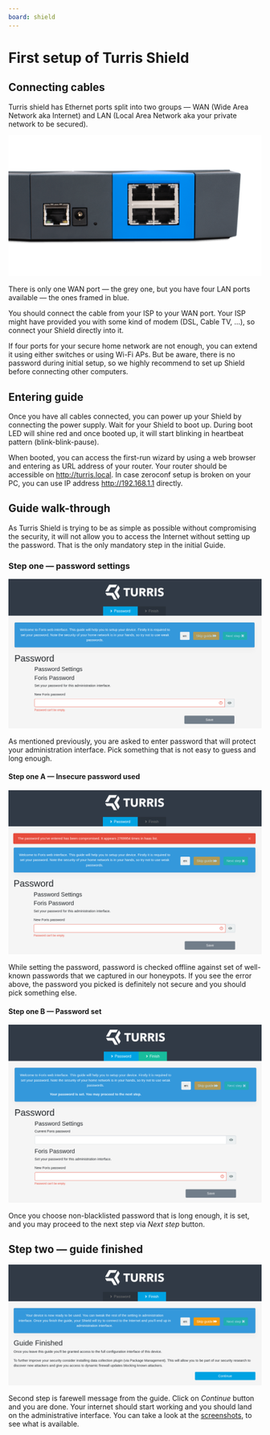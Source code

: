 ```yaml
---
board: shield
---
```

# First setup of Turris Shield

## Connecting cables

Turris shield has Ethernet ports split into two groups — WAN (Wide Area Network
aka Internet) and LAN (Local Area Network aka your private network to be secured).

![Turris Shield ports](shield-ports.png)

There is only one WAN port — the grey one, but you have four LAN ports
available — the ones framed in blue.

You should connect the cable from your ISP to your WAN port. Your ISP might
have provided you with some kind of modem (DSL, Cable TV, ...), so connect your
Shield directly into it.

If four ports for your secure home network are not enough, you can extend it
using either switches or using Wi-Fi APs. But be aware, there is no password
during initial setup, so we highly recommend to set up Shield before connecting
other computers.

## Entering guide

Once you have all cables connected, you can power up your Shield by connecting the
power supply. Wait for your Shield to boot up. During boot LED will shine red and
once booted up, it will start blinking in heartbeat pattern
(blink-blink-pause).

When booted, you can access the first-run wizard by using a web browser and
entering as URL address of your router. Your router should be accessible on
<http://turris.local>. In case zeroconf setup is broken on your PC, you can use
IP address <http://192.168.1.1> directly.

## Guide walk-through

As Turris Shield is trying to be as simple as possible without compromising the
security, it will not allow you to access the Internet without setting up the
password. That is the only mandatory step in the initial Guide.

### Step one — password settings 

![Setting password](shield-pass.png)

As mentioned previously, you are asked to enter password that will protect your
administration interface. Pick something that is not easy to guess and long
enough.

#### Step one A — Insecure password used 

![Invalid password](shield-pass-invalid.png)

While setting the password, password is checked offline against set of well-known
passwords that we captured in our honeypots. If you see the error above, the
password you picked is definitely not secure and you should pick something else.

#### Step one B — Password set

![Password set](shield-pass-set.png)

Once you choose non-blacklisted password that is long enough, it is set, and
you may proceed to the next step via _Next step_ button.

## Step two — guide finished

![Finished guide](shield-finished.png)

Second step is farewell message from the guide. Click on _Continue_ button and
you are done. Your internet should start working and you should land on the
administrative interface. You can take a look at the
[screenshots](../../hw/shield/screenshots.md), to see what is available.
